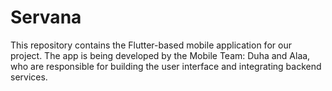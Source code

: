 # Servana
This repository contains the Flutter-based mobile application for our project. The app is being developed by the Mobile Team: Duha and Alaa, who are responsible for building the user interface and integrating backend services.
